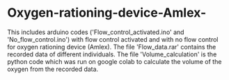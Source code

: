# Oxygen-rationing-device-Amlex-
This includes arduino codes ('Flow_control_activated.ino' and 'No_flow_control.ino') with flow control activated and with no flow control for oxygen rationing device (Amlex). 
The file 'Flow_data.rar' contains the recorded data of different individuals. 
The file 'Volume_calculation' is the python code which was run on google colab to calculate the volume of the oxygen from the recorded data.
